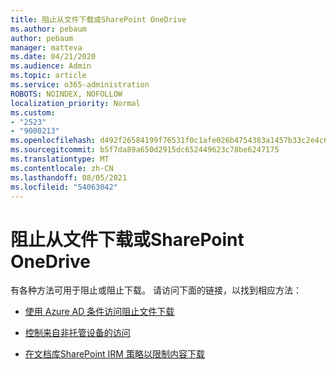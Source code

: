 ```yaml
---
title: 阻止从文件下载或SharePoint OneDrive
ms.author: pebaum
author: pebaum
manager: matteva
ms.date: 04/21/2020
ms.audience: Admin
ms.topic: article
ms.service: o365-administration
ROBOTS: NOINDEX, NOFOLLOW
localization_priority: Normal
ms.custom:
- "2523"
- "9000213"
ms.openlocfilehash: d492f26584199f76531f0c1afe026b4754383a1457b33c2e4c643fb13977b319
ms.sourcegitcommit: b5f7da89a650d2915dc652449623c78be6247175
ms.translationtype: MT
ms.contentlocale: zh-CN
ms.lasthandoff: 08/05/2021
ms.locfileid: "54063042"
---
```

# <a name="prevent-files-from-being-downloaded-from-sharepoint-or-onedrive"></a>阻止从文件下载或SharePoint OneDrive

有各种方法可用于阻止或阻止下载。 请访问下面的链接，以找到相应方法：

- [使用 Azure AD 条件访问阻止文件下载](https://docs.microsoft.com/cloud-app-security/use-case-proxy-block-session-aad#create-a-block-download-policy-for-unmanaged-devices)

- [控制来自非托管设备的访问](https://docs.microsoft.com/sharepoint/control-access-from-unmanaged-devices)

- [在文档库SharePoint IRM 策略以限制内容下载](https://docs.microsoft.com/microsoft-365/compliance/set-up-irm-in-sp-admin-center)

